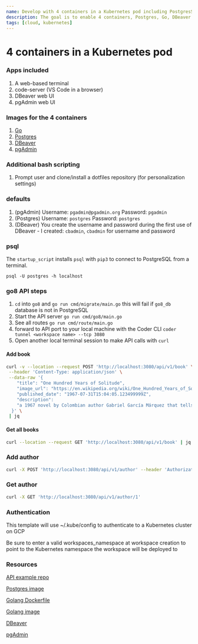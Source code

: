 ```yaml
---
name: Develop with 4 containers in a Kubernetes pod including PostgresSQL
description: The goal is to enable 4 containers, Postgres, Go, DBeaver amd pgAdmin in a K8s pod 
tags: [cloud, kubernetes]
---
```


# 4 containers in a Kubernetes pod

### Apps included
1. A web-based terminal
1. code-server (VS Code in a browser)
1. DBeaver web UI
1. pgAdmin web UI

### Images for the 4 containers
1. [Go](https://hub.docker.com/r/codercom/enterprise-golang)
1. [Postgres](https://hub.docker.com/_/postgres)
1. [DBeaver](https://hub.docker.com/r/dbeaver/cloudbeaver)
1. [pgAdmin](https://hub.docker.com/r/dpage/pgadmin4/)

### Additional bash scripting
1. Prompt user and clone/install a dotfiles repository (for personalization settings)

### defaults
1. (pgAdmin) Username: `pgadmin@pgadmin.org` Password: `pgadmin`
1. (Postgres) Username: `postgres` Password: `postgres`
1. (DBeaver) You create the username and password during the first use of DBeaver - I created: `cbadmin`, `cbadmin` for username and password

### psql
The `startup_script` installs `psql` with `pip3` to connect to PostgreSQL from a terminal.

`psql -U postgres -h localhost`

### go8 API steps
1. `cd` into `go8` and `go run cmd/migrate/main.go` this will fail if `go8_db` database is not in PostgreSQL
1. Start the API server `go run cmd/go8/main.go`
1. See all routes `go run cmd/route/main.go`
1. forward to API port to your local machine with the Coder CLI `coder tunnel <workspace name> --tcp 3080`
1. Open another local terminal session to make API calls with `curl`

#### Add book

```sh
curl -v --location --request POST 'http://localhost:3080/api/v1/book' \
 --header 'Content-Type: application/json' \
 --data-raw '{
    "title": "One Hundred Years of Solitude",
    "image_url": "https://en.wikipedia.org/wiki/One_Hundred_Years_of_Solitude",
    "published_date": "1967-07-31T15:04:05.123499999Z",
    "description": 
    "a 1967 novel by Colombian author Gabriel García Márquez that tells the multi-generational story of the Buendía family, whose patriarch, José Arcadio Buendía, founded the fictitious town of Macondo."
  }' \
 | jq
 ```

#### Get all books

```sh
curl --location --request GET 'http://localhost:3080/api/v1/book' | jq
```

### Add author

```sh
curl -X POST 'http://localhost:3080/api/v1/author' --header 'Authorization: Bearer INSERT_JWT' --header 'Content-Type: application/json' --data-raw '{"first_name": "Gabriel García", "last_name": "Márquez"}'
```

### Get author

```sh
curl -X GET 'http://localhost:3080/api/v1/author/1'
```

### Authentication

This template will use ~/.kube/config to authenticate to a Kubernetes cluster on GCP

Be sure to enter a valid workspaces_namespace at workspace creation to point to the Kubernetes namespace the workspace will be deployed to

### Resources
[API example repo](https://github.com/gmhafiz/go8)

[Postgres image](https://hub.docker.com/_/postgres)

[Golang Dockerfile](https://github.com/coder/enterprise-images/tree/main/images/golang)

[Golang image](https://hub.docker.com/r/codercom/enterprise-golang)

[DBeaver](https://hub.docker.com/r/dbeaver/cloudbeaver)

[pgAdmin](https://hub.docker.com/r/dpage/pgadmin4/)